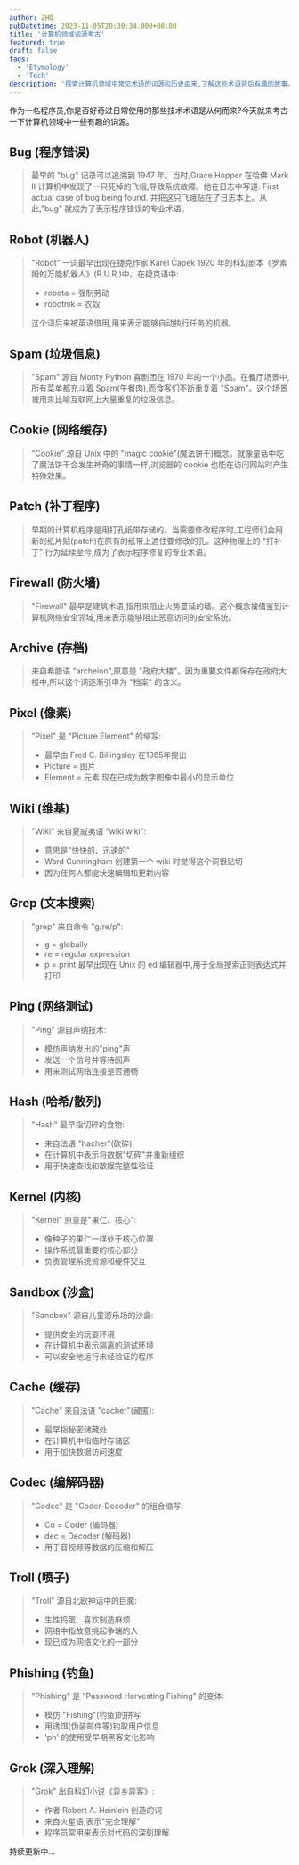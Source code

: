 ```yaml
---
author: ZHQ
pubDatetime: 2023-11-05T20:30:34.000+08:00
title: '计算机领域词源考古'
featured: true
draft: false
tags:
  - 'Etymology'
  - 'Tech'
description: '探索计算机领域中常见术语的词源和历史由来,了解这些术语背后有趣的故事。持续更新中...'
---
```


作为一名程序员,你是否好奇过日常使用的那些技术术语是从何而来?今天就来考古一下计算机领域中一些有趣的词源。

## Bug (程序错误)

>最早的 "bug" 记录可以追溯到 1947 年。当时,Grace Hopper 在哈佛 Mark II 计算机中发现了一只死掉的飞蛾,导致系统故障。她在日志中写道:
> First actual case of bug being found.
>并把这只飞蛾贴在了日志本上。从此,"bug" 就成为了表示程序错误的专业术语。

## Robot (机器人)

> "Robot" 一词最早出现在捷克作家 Karel Čapek 1920 年的科幻剧本《罗素姆的万能机器人》(R.U.R.)中。在捷克语中:
> - robota = 强制劳动
> - robotnik = 农奴
>
> 这个词后来被英语借用,用来表示能够自动执行任务的机器。

## Spam (垃圾信息)

> "Spam" 源自 Monty Python 喜剧团在 1970 年的一个小品。在餐厅场景中,所有菜单都充斗着 Spam(午餐肉),而食客们不断重复着 "Spam"。这个场景被用来比喻互联网上大量重复的垃圾信息。

## Cookie (网络缓存)

> "Cookie" 源自 Unix 中的 "magic cookie"(魔法饼干)概念。就像童话中吃了魔法饼干会发生神奇的事情一样,浏览器的 cookie 也能在访问网站时产生特殊效果。

## Patch (补丁程序)

> 早期的计算机程序是用打孔纸带存储的。当需要修改程序时,工程师们会用新的纸片贴(patch)在原有的纸带上遮住要修改的孔。这种物理上的 "打补丁" 行为延续至今,成为了表示程序修复的专业术语。

## Firewall (防火墙)

> "Firewall" 最早是建筑术语,指用来阻止火势蔓延的墙。这个概念被借鉴到计算机网络安全领域,用来表示能够阻止恶意访问的安全系统。

## Archive (存档)

> 来自希腊语 "archeion",原意是 "政府大楼"。因为重要文件都保存在政府大楼中,所以这个词逐渐引申为 "档案" 的含义。

## Pixel (像素)

> "Pixel" 是 "Picture Element" 的缩写:
> - 最早由 Fred C. Billingsley 在1965年提出
> - Picture = 图片
> - Element = 元素
> 现在已成为数字图像中最小的显示单位

## Wiki (维基)

> "Wiki" 来自夏威夷语 "wiki wiki":
> - 意思是"快快的、迅速的"
> - Ward Cunningham 创建第一个 wiki 时觉得这个词很贴切
> - 因为任何人都能快速编辑和更新内容

## Grep (文本搜索)

> "grep" 来自命令 "g/re/p":
> - g = globally
> - re = regular expression
> - p = print
> 最早出现在 Unix 的 ed 编辑器中,用于全局搜索正则表达式并打印

## Ping (网络测试)

> "Ping" 源自声纳技术:
> - 模仿声纳发出的"ping"声
> - 发送一个信号并等待回声
> - 用来测试网络连接是否通畅

## Hash (哈希/散列)

> "Hash" 最早指切碎的食物:
> - 来自法语 "hacher"(砍碎)
> - 在计算机中表示将数据"切碎"并重新组织
> - 用于快速查找和数据完整性验证

## Kernel (内核)

> "Kernel" 原意是"果仁、核心":
> - 像种子的果仁一样处于核心位置
> - 操作系统最重要的核心部分
> - 负责管理系统资源和硬件交互

## Sandbox (沙盒)

> "Sandbox" 源自儿童游乐场的沙盒:
> - 提供安全的玩耍环境
> - 在计算机中表示隔离的测试环境
> - 可以安全地运行未经验证的程序

## Cache (缓存)

> "Cache" 来自法语 "cacher"(藏匿):
> - 最早指秘密储藏处
> - 在计算机中指临时存储区
> - 用于加快数据访问速度

## Codec (编解码器)

> "Codec" 是 "Coder-Decoder" 的组合缩写:
> - Co = Coder (编码器)
> - dec = Decoder (解码器)
> - 用于音视频等数据的压缩和解压

## Troll (喷子)

> "Troll" 源自北欧神话中的巨魔:
> - 生性捣蛋、喜欢制造麻烦
> - 网络中指故意挑起争端的人
> - 现已成为网络文化的一部分

## Phishing (钓鱼)

> "Phishing" 是 "Password Harvesting Fishing" 的变体:
> - 模仿 "Fishing"(钓鱼)的拼写
> - 用诱饵(伪装邮件等)钓取用户信息
> - 'ph' 的使用受早期黑客文化影响

## Grok (深入理解)

> "Grok" 出自科幻小说《异乡异客》:
> - 作者 Robert A. Heinlein 创造的词
> - 来自火星语,表示"完全理解"
> - 程序员常用来表示对代码的深刻理解

<span class="text-red-500 font-bold">持续更新中...</span> 
